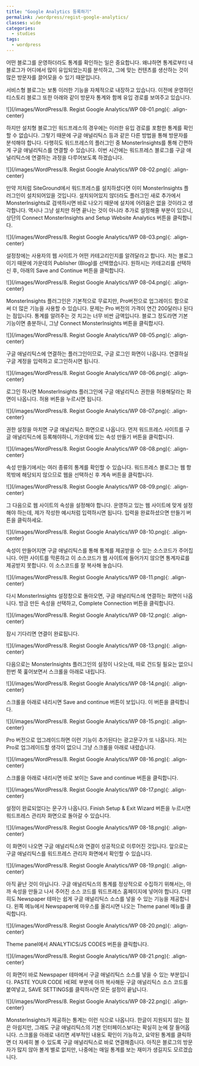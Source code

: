 ```yaml
---
title: "Google Analytics 등록하기"
permalink: /wordpress/regist-google-analytics/
classes: wide
categories:
  - studies
tags:
  - wordpress
---
```


어떤 블로그를 운영하더라도 통계를 확인하는 일은 중요합니다. 왜냐하면 통계로부터 내 블로그가 어디에서 많이 유입되었는지를 분석하고, 그에 맞는 컨텐츠를 생산하는 것이 많은 방문자를 끌어모을 수 있기 때문입니다.

서비스형 블로그는 보통 이러한 기능을 자체적으로 내장하고 있습니다. 이전에 운영하던 티스토리 블로그 또한 아래와 같이 방문자 통계와 함께 유입 경로를 보여주고 있습니다.

![](/images/WordPress/8. Regist Google Analytics/WP 08-01.png){: .align-center}

하지만 설치형 블로그인 워드프레스의 경우에는 이러한 유입 경로를 포함한 통계를 확인할 수 없습니다. 그렇기 때문에 구글 애널리틱스 등과 같은 다른 방법을 통해 방문자를 분석해야 합니다. 다행히도 워드프레스의 플러그인 중 MonsterInsights를 통해 간편하게 구글 애널리틱스를 연결할 수 있습니다. 이번 시간에는 워드프레스 블로그를 구글 애널리틱스에 연결하는 과정을 다루어보도록 하겠습니다.

![](/images/WordPress/8. Regist Google Analytics/WP 08-02.png){: .align-center}

만약 저처럼 SiteGround에서 워드프레스를 설치하셨다면 이미 MonsterInsights 플러그인이 설치되어있을 것입니다. 설치되어있지 않더라도 플러그인 새로 추가에서 MonsterInsights로 검색하시면 바로 나오기 때문에 설치에 어려움은 없을 것이라고 생각합니다. 역시나 그냥 설치만 하면 끝나는 것이 아니라 추가로 설정해줄 부분이 있으니, 상단의 Connect MonsterInsights and Setup Website Analytics 버튼을 클릭합니다.

![](/images/WordPress/8. Regist Google Analytics/WP 08-03.png){: .align-center}

설정창에는 사용자의 웹 사이트가 어떤 카테고리인지를 알려달라고 합니다. 저는 블로그이기 때문에 가운데의 Publisher (Blog)를 선택했습니다. 원하시는 카테고리를 선택하신 후, 아래의 Save and Continue 버튼을 클릭합니다.

![](/images/WordPress/8. Regist Google Analytics/WP 08-04.png){: .align-center}

MonsterInsights 플러그인은 기본적으로 무료지만, Pro버전으로 업그레이드 함으로써 더 많은 기능을 사용할 수 있습니다. 문제는 Pro 버전의 가격이 연간 200달러나 된다는 점입니다. 통계를 알려주는 것 치고는 너무 비싼 금액입니다. 블로그 정도라면 기본 기능이면 충분하니, 그냥 Connect MonsterInsights 버튼을 클릭합시다.

![](/images/WordPress/8. Regist Google Analytics/WP 08-05.png){: .align-center}

구글 애널리틱스에 연결하는 플러그인이므로, 구글 로그인 화면이 나옵니다. 연결하실 구글 계정을 입력하고 로그인하시면 됩니다.

![](/images/WordPress/8. Regist Google Analytics/WP 08-06.png){: .align-center}

로그인 하시면 MonsterInsights 플러그인에 구글 애널리틱스 권한을 허용해달라는 화면이 나옵니다. 허용 버튼을 누르시면 됩니다.

![](/images/WordPress/8. Regist Google Analytics/WP 08-07.png){: .align-center}

권한 설정을 마치면 구글 애널리틱스 화면으로 나옵니다. 먼저 워드프레스 사이트를 구글 애널리틱스에 등록해야하니, 가운데에 있는 속성 만들기 버튼을 클릭합니다.

![](/images/WordPress/8. Regist Google Analytics/WP 08-08.png){: .align-center}

속성 만들기에서는 여러 종류의 통계를 확인할 수 있습니다. 워드프레스 블로그는 웹 항목밖에 해당되지 않으므로 웹을 선택하신 후 계속 버튼을 클릭합니다.

![](/images/WordPress/8. Regist Google Analytics/WP 08-09.png){: .align-center}

그 다음으로 웹 사이트의 속성을 설정해야 합니다. 운영하고 있는 웹 사이트에 맞게 설정해야 하는데, 제가 작성한 예시처럼 입력하시면 됩니다. 입력을 완료하셨으면 만들기 버튼을 클릭하세요.

![](/images/WordPress/8. Regist Google Analytics/WP 08-10.png){: .align-center}

속성이 만들어지면 구글 애널리틱스를 통해 통계를 제공받을 수 있는 소스코드가 주어집니다. 어떤 사이트를 막론하고 이 소스코드가 웹 사이트에 들어가지 않으면 통계자료를 제공받지 못합니다. 이 소스코드를 잘 복사해 놓습니다.

![](/images/WordPress/8. Regist Google Analytics/WP 08-11.png){: .align-center}

다시 MonsterInsights 설정창으로 돌아오면, 구글 애널리틱스에 연결하는 화면이 나옵니다. 방금 만든 속성을 선택하고, Complete Connection 버튼을 클릭합니다.

![](/images/WordPress/8. Regist Google Analytics/WP 08-12.png){: .align-center}

잠시 기다리면 연결이 완료됩니다.

![](/images/WordPress/8. Regist Google Analytics/WP 08-13.png){: .align-center}

다음으로는 MonsterInsights 플러그인의 설정이 나오는데, 따로 건드릴 필요는 없으니 한번 쭉 훑어보면서 스크롤을 아래로 내립니다.

![](/images/WordPress/8. Regist Google Analytics/WP 08-14.png){: .align-center}

스크롤을 아래로 내리시면 Save and continue 버튼이 보입니다. 이 버튼을 클릭합니다.

![](/images/WordPress/8. Regist Google Analytics/WP 08-15.png){: .align-center}

Pro 버전으로 업그레이드하면 이런 기능이 추가된다는 광고문구가 또 나옵니다. 저는 Pro로 업그레이드할 생각이 없으니 그냥 스크롤을 아래로 내렸습니다.

![](/images/WordPress/8. Regist Google Analytics/WP 08-16.png){: .align-center}

스크롤을 아래로 내리시면 바로 보이는 Save and continue 버튼을 클릭합니다.

![](/images/WordPress/8. Regist Google Analytics/WP 08-17.png){: .align-center}

설정이 완료되었다는 문구가 나옵니다. Finish Setup & Exit Wizard 버튼을 누르시면 워드프레스 관리자 화면으로 돌아갈 수 있습니다.

![](/images/WordPress/8. Regist Google Analytics/WP 08-18.png){: .align-center}

이 화면이 나오면 구글 애널리틱스와 연결이 성공적으로 이루어진 것입니다. 앞으로는 구글 애널리틱스를 워드프레스 관리자 화면에서 확인할 수 있습니다.

![](/images/WordPress/8. Regist Google Analytics/WP 08-19.png){: .align-center}

아직 끝난 것이 아닙니다. 구글 애널리틱스의 통계를 정상적으로 수집하기 위해서는, 아까 속성을 만들고 나서 주어진 소스 코드를 워드프레스 홈페이지에 넣어야 합니다. 다행히도 Newspaper 테마는 쉽게 구글 애널리틱스 소스를 넣을 수 있는 기능을 제공합니다. 왼쪽 메뉴에서 Newspaper에 마우스를 올리시면 나오는 Theme panel 메뉴를 클릭합니다.

![](/images/WordPress/8. Regist Google Analytics/WP 08-20.png){: .align-center}

Theme panel에서 ANALYTICS/JS CODES 버튼을 클릭합니다.

![](/images/WordPress/8. Regist Google Analytics/WP 08-21.png){: .align-center}

이 화면이 바로 Newspaper 테마에서 구글 애널리틱스 소스를 넣을 수 있는 부분입니다. PASTE YOUR CODE HERE 부분에 아까 복사해둔 구글 애널리틱스 소스 코드를 붙여넣고, SAVE SETTINGS를 클릭하시면 모든 설정이 끝납니다.

![](/images/WordPress/8. Regist Google Analytics/WP 08-22.png){: .align-center}

MonsterInsights가 제공하는 통계는 이런 식으로 나옵니다. 한글이 지원되지 않는 점은 아쉽지만, 그래도 구글 애널리틱스의 기본 인터페이스보다는 확실히 눈에 잘 들어옵니다. 스크롤을 아래로 내리면 세부적인 내용도 확인이 가능하고, 요약된 통계를 클릭하면 더 자세히 볼 수 있도록 구글 애널리틱스로 바로 연결해줍니다. 아직은 블로그의 방문자가 많지 않아 볼게 별로 없지만, 나중에는 매일 통계를 보는 재미가 생길지도 모르겠습니다.